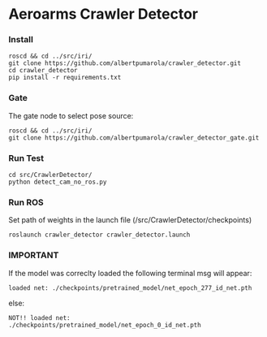 # Aeroarms Crawler Detector

### Install
```
roscd && cd ../src/iri/
git clone https://github.com/albertpumarola/crawler_detector.git
cd crawler_detector
pip install -r requirements.txt
```
### Gate
The gate node to select pose source:
```
roscd && cd ../src/iri/
git clone https://github.com/albertpumarola/crawler_detector_gate.git
```
### Run Test
```
cd src/CrawlerDetector/
python detect_cam_no_ros.py
```
### Run ROS
Set path of weights in the launch file (<node>/src/CrawlerDetector/checkpoints)
```
roslaunch crawler_detector crawler_detector.launch 
```
### IMPORTANT
If the model was correclty loaded the following terminal msg will appear:
```
loaded net: ./checkpoints/pretrained_model/net_epoch_277_id_net.pth
```
else:
```
NOT!! loaded net: ./checkpoints/pretrained_model/net_epoch_0_id_net.pth
```
